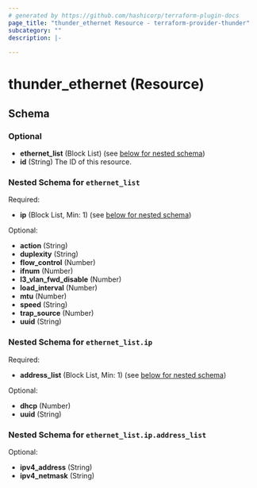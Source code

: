 ```yaml
---
# generated by https://github.com/hashicorp/terraform-plugin-docs
page_title: "thunder_ethernet Resource - terraform-provider-thunder"
subcategory: ""
description: |-
  
---
```


# thunder_ethernet (Resource)





<!-- schema generated by tfplugindocs -->
## Schema

### Optional

- **ethernet_list** (Block List) (see [below for nested schema](#nestedblock--ethernet_list))
- **id** (String) The ID of this resource.

<a id="nestedblock--ethernet_list"></a>
### Nested Schema for `ethernet_list`

Required:

- **ip** (Block List, Min: 1) (see [below for nested schema](#nestedblock--ethernet_list--ip))

Optional:

- **action** (String)
- **duplexity** (String)
- **flow_control** (Number)
- **ifnum** (Number)
- **l3_vlan_fwd_disable** (Number)
- **load_interval** (Number)
- **mtu** (Number)
- **speed** (String)
- **trap_source** (Number)
- **uuid** (String)

<a id="nestedblock--ethernet_list--ip"></a>
### Nested Schema for `ethernet_list.ip`

Required:

- **address_list** (Block List, Min: 1) (see [below for nested schema](#nestedblock--ethernet_list--ip--address_list))

Optional:

- **dhcp** (Number)
- **uuid** (String)

<a id="nestedblock--ethernet_list--ip--address_list"></a>
### Nested Schema for `ethernet_list.ip.address_list`

Optional:

- **ipv4_address** (String)
- **ipv4_netmask** (String)


